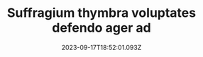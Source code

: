 ---
title: "Suffragium thymbra voluptates defendo ager ad"
date: 2023-09-17T18:52:01.093Z
permalink: "/suffragium-thymbra-voluptates-defendo-ager-ad/"
---